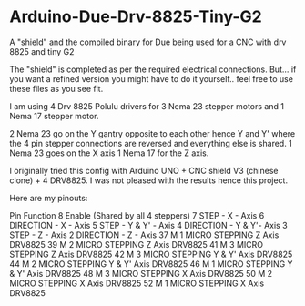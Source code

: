 # Arduino-Due-Drv-8825-Tiny-G2
A "shield" and the compiled binary for Due being used for a CNC with drv 8825 and tiny G2

The "shield" is completed as per the required electrical connections. But... if you want a refined version you might have to do it yourself.. feel free to use these files as you see fit.

I am using 4 Drv 8825 Polulu drivers for 3 Nema 23 stepper motors and 1 Nema 17 stepper motor. 

2 Nema 23 go on the Y gantry opposite to each other hence Y and Y' where the 4 pin stepper connections are reversed and everything else is shared.
1 Nema 23 goes on the X axis
1 Nema 17 for the Z axis.

I originally tried this config with Arduino UNO + CNC shield V3 (chinese clone) + 4 DRV8825. I was not pleased with the results hence this project.

Here are my pinouts:

Pin               Function
8                 Enable (Shared by all 4 steppers)
7                 STEP - X - Axis
6                 DIRECTION - X - Axis
5                 STEP - Y & Y' - Axis
4                 DIRECTION - Y & Y'- Axis
3                 STEP - Z - Axis
2                 DIRECTION - Z - Axis
37                M 1 MICRO STEPPING Z Axis DRV8825
39                M 2 MICRO STEPPING Z Axis DRV8825
41                M 3 MICRO STEPPING Z Axis DRV8825
42                M 3 MICRO STEPPING Y & Y' Axis DRV8825
44                M 2 MICRO STEPPING Y & Y' Axis DRV8825
46                M 1 MICRO STEPPING Y & Y' Axis DRV8825
48                M 3 MICRO STEPPING X Axis DRV8825
50                M 2 MICRO STEPPING X Axis DRV8825
52                M 1 MICRO STEPPING X Axis DRV8825
